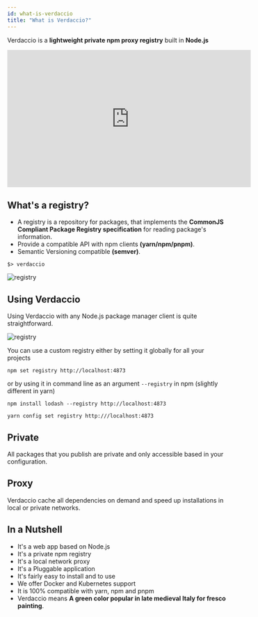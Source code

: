 ```yaml
---
id: what-is-verdaccio
title: "What is Verdaccio?"
---
```


Verdaccio is a **lightweight private npm proxy registry** built in **Node.js**

<iframe width="560" height="315" src="https://www.youtube.com/embed/hDIFKzmoCaA?enablejsapi=1" frameborder="0" allow="accelerometer; autoplay; encrypted-media; gyroscope; picture-in-picture" allowfullscreen></iframe>

## What's a registry?

* A registry is a repository for packages, that implements the **CommonJS Compliant Package Registry specification** for reading package's information.
* Provide a compatible API with npm clients **(yarn/npm/pnpm)**.
* Semantic Versioning compatible **(semver)**.

```
$> verdaccio
```

![registry](assets/verdaccio_server.gif)

## Using Verdaccio

Using Verdaccio with any Node.js package manager client is quite straightforward.

![registry](assets/npm_install.gif)

You can use a custom registry either by setting it globally for all your projects

```
npm set registry http://localhost:4873
```

or by using it in command line as an argument `--registry` in npm (slightly different in yarn)

```
npm install lodash --registry http://localhost:4873
```
```
yarn config set registry http:///localhost:4873
```

## Private

All packages that you publish are private and only accessible based in your configuration.

## Proxy

Verdaccio cache all dependencies on demand and speed up installations in local or private networks.

## In a Nutshell

* It's a web app based on Node.js
* It's a private npm registry
* It's a local network proxy
* It's a Pluggable application
* It's fairly easy to install and to use
* We offer Docker and Kubernetes support
* It is 100% compatible with yarn, npm and pnpm
* Verdaccio means **A green color popular in late medieval Italy for fresco painting**.
